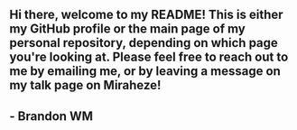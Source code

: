 ## Hi there, welcome to my README! This is either my GitHub profile or the main page of my personal repository, depending on which page you're looking at. Please feel free to reach out to me by emailing me, or by leaving a message on my talk page on Miraheze!
## - Brandon WM
